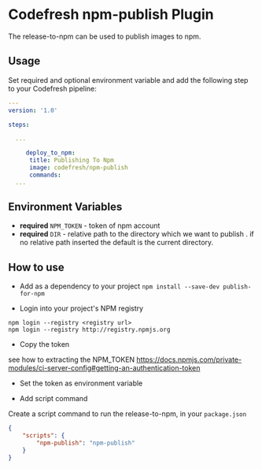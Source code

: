 # Codefresh npm-publish Plugin

The release-to-npm can be used to publish images to npm. 

## Usage

Set required and optional environment variable and add the following step to your Codefresh pipeline:

```yaml
---
version: '1.0'

steps:

  ...

     deploy_to_npm:  
      title: Publishing To Npm 
      image: codefresh/npm-publish
      commands:
  ...

```

## Environment Variables

- **required** `NPM_TOKEN` - token of npm account
- **required** `DIR` - relative path to the directory which we want to publish . if no relative path inserted the default is the current directory.

## How to use

- Add as a dependency to your project `npm install --save-dev publish-for-npm`

- Login into your project's NPM registry

```
npm login --registry <registry url>
npm login --registry http://registry.npmjs.org
```

- Copy the token

see how to extracting the NPM_TOKEN https://docs.npmjs.com/private-modules/ci-server-config#getting-an-authentication-token

- Set the token as environment variable

- Add script command

Create a script command to run the release-to-npm, in your `package.json`

```json
{
    "scripts": {
        "npm-publish": "npm-publish"
    }
}
```




